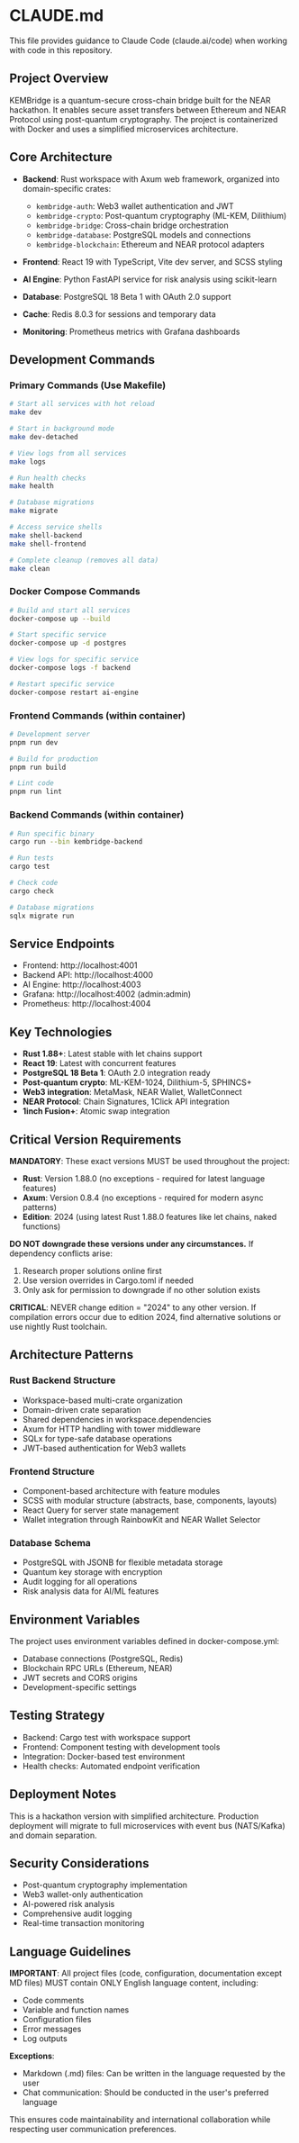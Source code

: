 # CLAUDE.md

This file provides guidance to Claude Code (claude.ai/code) when working with code in this repository.

## Project Overview

KEMBridge is a quantum-secure cross-chain bridge built for the NEAR hackathon. It enables secure asset transfers between Ethereum and NEAR Protocol using post-quantum cryptography. The project is containerized with Docker and uses a simplified microservices architecture.

## Core Architecture

- **Backend**: Rust workspace with Axum web framework, organized into domain-specific crates:

  - `kembridge-auth`: Web3 wallet authentication and JWT
  - `kembridge-crypto`: Post-quantum cryptography (ML-KEM, Dilithium)
  - `kembridge-bridge`: Cross-chain bridge orchestration
  - `kembridge-database`: PostgreSQL models and connections
  - `kembridge-blockchain`: Ethereum and NEAR protocol adapters

- **Frontend**: React 19 with TypeScript, Vite dev server, and SCSS styling
- **AI Engine**: Python FastAPI service for risk analysis using scikit-learn
- **Database**: PostgreSQL 18 Beta 1 with OAuth 2.0 support
- **Cache**: Redis 8.0.3 for sessions and temporary data
- **Monitoring**: Prometheus metrics with Grafana dashboards

## Development Commands

### Primary Commands (Use Makefile)

```bash
# Start all services with hot reload
make dev

# Start in background mode
make dev-detached

# View logs from all services
make logs

# Run health checks
make health

# Database migrations
make migrate

# Access service shells
make shell-backend
make shell-frontend

# Complete cleanup (removes all data)
make clean
```

### Docker Compose Commands

```bash
# Build and start all services
docker-compose up --build

# Start specific service
docker-compose up -d postgres

# View logs for specific service
docker-compose logs -f backend

# Restart specific service
docker-compose restart ai-engine
```

### Frontend Commands (within container)

```bash
# Development server
pnpm run dev

# Build for production
pnpm run build

# Lint code
pnpm run lint
```

### Backend Commands (within container)

```bash
# Run specific binary
cargo run --bin kembridge-backend

# Run tests
cargo test

# Check code
cargo check

# Database migrations
sqlx migrate run
```

## Service Endpoints

- Frontend: http://localhost:4001
- Backend API: http://localhost:4000
- AI Engine: http://localhost:4003
- Grafana: http://localhost:4002 (admin:admin)
- Prometheus: http://localhost:4004

## Key Technologies

- **Rust 1.88+**: Latest stable with let chains support
- **React 19**: Latest with concurrent features
- **PostgreSQL 18 Beta 1**: OAuth 2.0 integration ready
- **Post-quantum crypto**: ML-KEM-1024, Dilithium-5, SPHINCS+
- **Web3 integration**: MetaMask, NEAR Wallet, WalletConnect
- **NEAR Protocol**: Chain Signatures, 1Click API integration
- **1inch Fusion+**: Atomic swap integration

## Critical Version Requirements

**MANDATORY**: These exact versions MUST be used throughout the project:

- **Rust**: Version 1.88.0 (no exceptions - required for latest language features)
- **Axum**: Version 0.8.4 (no exceptions - required for modern async patterns)
- **Edition**: 2024 (using latest Rust 1.88.0 features like let chains, naked functions)

**DO NOT downgrade these versions under any circumstances.** If dependency conflicts arise:

1. Research proper solutions online first
2. Use version overrides in Cargo.toml if needed
3. Only ask for permission to downgrade if no other solution exists

**CRITICAL**: NEVER change edition = "2024" to any other version. If compilation errors occur due to edition 2024, find alternative solutions or use nightly Rust toolchain.

## Architecture Patterns

### Rust Backend Structure

- Workspace-based multi-crate organization
- Domain-driven crate separation
- Shared dependencies in workspace.dependencies
- Axum for HTTP handling with tower middleware
- SQLx for type-safe database operations
- JWT-based authentication for Web3 wallets

### Frontend Structure

- Component-based architecture with feature modules
- SCSS with modular structure (abstracts, base, components, layouts)
- React Query for server state management
- Wallet integration through RainbowKit and NEAR Wallet Selector

### Database Schema

- PostgreSQL with JSONB for flexible metadata storage
- Quantum key storage with encryption
- Audit logging for all operations
- Risk analysis data for AI/ML features

## Environment Variables

The project uses environment variables defined in docker-compose.yml:

- Database connections (PostgreSQL, Redis)
- Blockchain RPC URLs (Ethereum, NEAR)
- JWT secrets and CORS origins
- Development-specific settings

## Testing Strategy

- Backend: Cargo test with workspace support
- Frontend: Component testing with development tools
- Integration: Docker-based test environment
- Health checks: Automated endpoint verification

## Deployment Notes

This is a hackathon version with simplified architecture. Production deployment will migrate to full microservices with event bus (NATS/Kafka) and domain separation.

## Security Considerations

- Post-quantum cryptography implementation
- Web3 wallet-only authentication
- AI-powered risk analysis
- Comprehensive audit logging
- Real-time transaction monitoring

## Language Guidelines

**IMPORTANT**: All project files (code, configuration, documentation except MD files) MUST contain ONLY English language content, including:

- Code comments
- Variable and function names
- Configuration files
- Error messages
- Log outputs

**Exceptions**:

- Markdown (.md) files: Can be written in the language requested by the user
- Chat communication: Should be conducted in the user's preferred language

This ensures code maintainability and international collaboration while respecting user communication preferences.
